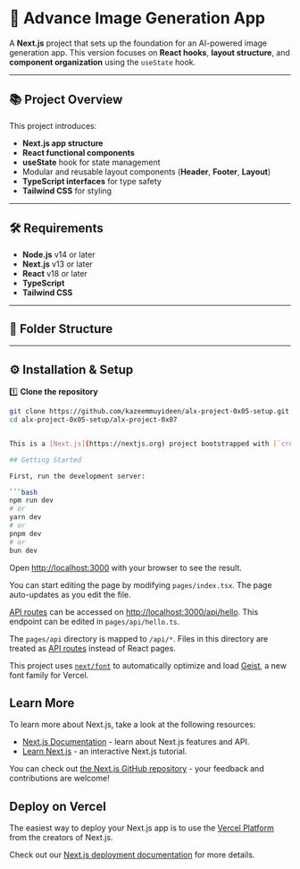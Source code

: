 # 📸 Advance Image Generation App

A **Next.js** project that sets up the foundation for an AI-powered image generation app. This version focuses on **React hooks**, **layout structure**, and **component organization** using the `useState` hook.

---

## 📚 Project Overview

This project introduces:

- **Next.js app structure**
- **React functional components**
- **useState** hook for state management
- Modular and reusable layout components (**Header**, **Footer**, **Layout**)
- **TypeScript interfaces** for type safety
- **Tailwind CSS** for styling

---

## 🛠️ Requirements

- **Node.js** v14 or later
- **Next.js** v13 or later
- **React** v18 or later
- **TypeScript**
- **Tailwind CSS**

---

## 📂 Folder Structure



---

## ⚙️ Installation & Setup

1️⃣ **Clone the repository**
```bash
git clone https://github.com/kazeemmuyideen/alx-project-0x05-setup.git
cd alx-project-0x05-setup/alx-project-0x07


This is a [Next.js](https://nextjs.org) project bootstrapped with [`create-next-app`](https://nextjs.org/docs/pages/api-reference/create-next-app).

## Getting Started

First, run the development server:

```bash
npm run dev
# or
yarn dev
# or
pnpm dev
# or
bun dev
```

Open [http://localhost:3000](http://localhost:3000) with your browser to see the result.

You can start editing the page by modifying `pages/index.tsx`. The page auto-updates as you edit the file.

[API routes](https://nextjs.org/docs/pages/building-your-application/routing/api-routes) can be accessed on [http://localhost:3000/api/hello](http://localhost:3000/api/hello). This endpoint can be edited in `pages/api/hello.ts`.

The `pages/api` directory is mapped to `/api/*`. Files in this directory are treated as [API routes](https://nextjs.org/docs/pages/building-your-application/routing/api-routes) instead of React pages.

This project uses [`next/font`](https://nextjs.org/docs/pages/building-your-application/optimizing/fonts) to automatically optimize and load [Geist](https://vercel.com/font), a new font family for Vercel.

## Learn More

To learn more about Next.js, take a look at the following resources:

- [Next.js Documentation](https://nextjs.org/docs) - learn about Next.js features and API.
- [Learn Next.js](https://nextjs.org/learn-pages-router) - an interactive Next.js tutorial.

You can check out [the Next.js GitHub repository](https://github.com/vercel/next.js) - your feedback and contributions are welcome!

## Deploy on Vercel

The easiest way to deploy your Next.js app is to use the [Vercel Platform](https://vercel.com/new?utm_medium=default-template&filter=next.js&utm_source=create-next-app&utm_campaign=create-next-app-readme) from the creators of Next.js.

Check out our [Next.js deployment documentation](https://nextjs.org/docs/pages/building-your-application/deploying) for more details.
